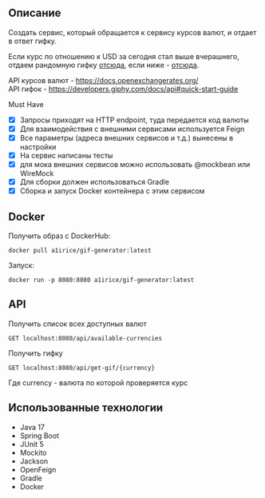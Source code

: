## Описание

Создать сервис, который обращается к сервису курсов валют, и отдает в ответ гифку.

Если курс по отношению к USD за сегодня стал выше вчерашнего, отдаем рандомную гифку [отсюда](https://giphy.com/search/broke), если ниже - [отсюда](https://giphy.com/search/rich).

API курсов валют - https://docs.openexchangerates.org/  
API гифок - https://developers.giphy.com/docs/api#quick-start-guide

Must Have  
- [X] Запросы приходят на HTTP endpoint, туда передается код валюты  
- [X] Для взаимодействия с внешними сервисами используется Feign  
- [X] Все параметры (адреса внешних сервисов и т.д.) вынесены в настройки  
- [X] На сервис написаны тесты  
- [X] для мока внешних сервисов можно использовать @mockbean или WireMock  
- [X] Для сборки должен использоваться Gradle  
- [X] Сборка и запуск Docker контейнера с этим сервисом  

## Docker

Получить образ с DockerHub:

```
docker pull a1irice/gif-generator:latest
```

Запуск:

```
docker run -p 8080:8080 a1irice/gif-generator:latest
```

## API

Получить список всех доступных валют

```
GET localhost:8080/api/available-currencies
```

Получить гифку

```
GET localhost:8080/api/get-gif/{currency}
```
Где currency - валюта по которой проверяется курс

## Использованные технологии

- Java 17
- Spring Boot
- JUnit 5
- Mockito
- Jackson
- OpenFeign
- Gradle
- Docker
